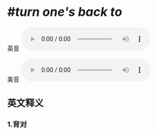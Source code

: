 # ***\#turn one's back to*** 
英音
<audio src="./media/turn one's back to1.aac" controls="controls"></audio>

美音
<audio src="./media/turn one's back to2.aac" controls="controls"></audio>



  

英文释义
---
### 1.**背对**  


